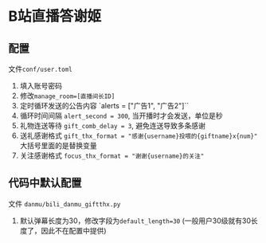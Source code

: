 # B站直播答谢姬

## 配置

文件`conf/user.toml`

1. 填入账号密码
2. 修改`manage_room=[直播间长ID]`
3. 定时循环发送的公告内容 `alerts = ["广告1", "广告2"]``
4. 循环时间间隔 `alert_second = 300`, 当开播时才会发送，单位是秒
5. 礼物连送等待 `gift_comb_delay = 3`, 避免连送导致多条感谢
6. 送礼感谢格式 `gift_thx_format = "感谢{username}投喂的{giftname}x{num}"` 大括号里面的是替换变量
7. 关注感谢格式 `focus_thx_format = "谢谢{username}的关注"`


## 代码中默认配置

文件 `danmu/bili_danmu_giftthx.py`

1. 默认弹幕长度为30，修改字段为`default_length=30` (一般用户30级就有30长度了，因此不在配置中提供)
